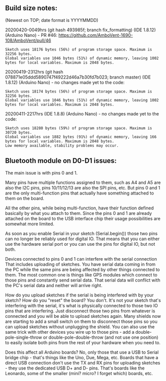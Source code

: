 
## Build size notes:
(Newest on TOP; date format is YYYYMMDD)

20200420-0049hrs (git hash 493985f; branch fix_formatting) (IDE 1.8.12) (Arduino Nano) - PR #46: https://github.com/AmboVent-1690-108/AmboVent/pull/46

    Sketch uses 18176 bytes (56%) of program storage space. Maximum is 32256 bytes.
    Global variables use 1046 bytes (51%) of dynamic memory, leaving 1002 bytes for local variables. Maximum is 2048 bytes.

20200419-2312hrs (git hash 078871e05ddd5890747f49222d46a7b30fd7b023; branch master) (IDE 1.8.12) (Arduino Nano) - no changes made yet to the code:

    Sketch uses 18174 bytes (56%) of program storage space. Maximum is 32256 bytes.
    Global variables use 1046 bytes (51%) of dynamic memory, leaving 1002 bytes for local variables. Maximum is 2048 bytes.


20200411-2217hrs (IDE 1.8.8) (Arduino Nano) - no changes made yet to the code:

    Sketch uses 18280 bytes (59%) of program storage space. Maximum is 30720 bytes.
    Global variables use 1882 bytes (91%) of dynamic memory, leaving 166 bytes for local variables. Maximum is 2048 bytes.
    Low memory available, stability problems may occur.



## Bluetooth module on D0-D1 issues:
The main issue is with pins 0 and 1.

Many pins have multiple functions assigned to them, such as A4 and A5 are also the I2C pins, pins 10/11/12/13 are also the SPI pins, etc. But pins 0 and 1 are the only multi-function pins that actually have something attached to them on the board.

All the other pins, while being multi-function, have their function defined basically by what you attach to them. Since the pins 0 and 1 are already attached on the board to the USB interface chip their usage possibilities are somewhat more limited.

As soon as you enable Serial in your sketch (Serial.begin()) those two pins can no longer be reliably used for digital IO.
That means that you can either use the hardware serial port or you can use the pins for digital IO, but not both.

Devices connected to pins 0 and 1 can interfere with the serial connection
That includes uploading of sketches. You have serial data coming in from the PC while the same pins are being affected by other things connected to them. The most common one is things like GPS modules which connect to those pins and constantly send serial data. That serial data will conflict with the PC's serial data and neither will arrive right.

How do you upload sketches if the serial is being interfered with by your sketch? How do you "reset" the board?
You don't. It's not your sketch that's interfering with the serial, it's what is physically connected to those two IO pins that are interfering. Just disconnect those two pins from whatever is connected and you will be able to upload sketches again. Many shields now are starting to add a small switch on them to disconnect those pins so you can upload sketches without unplugging the shield. You can also use the same trick with other devices you wire up to those pins - add a double-pole-single-throw or double-pole-double-throw (and not use one position) to easily isolate both pins from the rest of your hardware when you need to.

Does this affect all Arduino boards?
No, only those that use a USB to Serial bridge chip - that's things like the Uno, Due, Mega, etc. Boards that have a direct USB connection don't use the TX and RX pins for uploading sketches - they use the dedicated USB D+ and D- pins. That's boards like the Leonardo, some of the smaller (mini? micro? I forget which) boards, etc.
